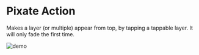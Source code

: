 # Pixate Action

Makes a layer (or multiple) appear from top, by tapping a tappable layer. It will only fade the first time. 

![demo](http://f.cl.ly/items/0D3P443S3I2z2o3a1D1a/Screen%20Recording%202015-03-31%20at%2008.14%20pm.gif)

